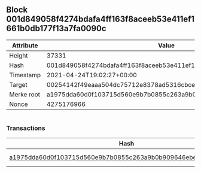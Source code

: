 ## Block 001d849058f4274bdafa4ff163f8aceeb53e411ef1661b0db177f13a7fa0090c

Attribute | Value
--- | ---
Height | 37331
Hash | 001d849058f4274bdafa4ff163f8aceeb53e411ef1661b0db177f13a7fa0090c
Timestamp | 2021-04-24T19:02:27+00:00
Target | 00254142f49eaaa504dc75712e8378ad5316cbcead634704b3734b6271167cc4
Merke root | a1975dda60d0f103715d560e9b7b0855c263a9b0b909646ebec8fffbc1e37147
Nonce | 4275176966

```

```

### Transactions

Hash | Amount
--- | ---
[a1975dda60d0f103715d560e9b7b0855c263a9b0b909646ebec8fffbc1e37147](a1975dda60d0f103715d560e9b7b0855c263a9b0b909646ebec8fffbc1e37147.md) | 10.00000000 SKEPTI 
